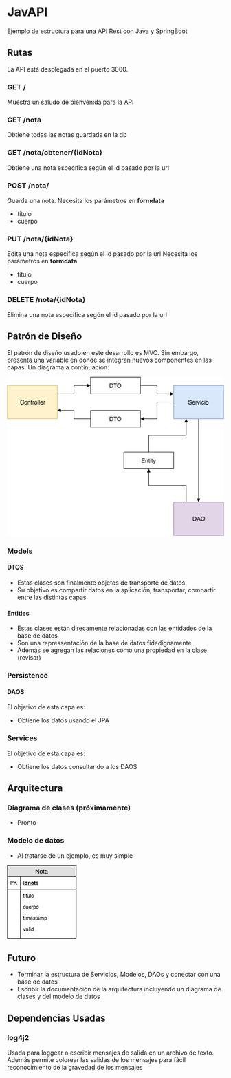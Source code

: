 # JavAPI

Ejemplo de estructura para una API Rest con Java y SpringBoot

## Rutas
La API está desplegada en el puerto 3000.

### GET /
Muestra un saludo de bienvenida para la API

### GET /nota
Obtiene todas las notas guardads en la db

### GET /nota/obtener/{idNota}
Obtiene una nota específica según el id pasado por la url

### POST /nota/
Guarda una nota. 
Necesita los parámetros en **formdata**

- titulo
- cuerpo

### PUT /nota/{idNota}
Edita una nota específica según el id pasado por la url
Necesita los parámetros en **formdata**

- titulo
- cuerpo

### DELETE /nota/{idNota}
Elimina una nota específica según el id pasado por la url

## Patrón de Diseño
El patrón de diseño usado en este desarrollo es MVC. Sin embargo, presenta una variable en dónde se integran nuevos componentes en las capas. Un diagrama a continuación:

![alt text](Docs/EsquemaServicioDAO.png)

### Models

#### DTOS

- Estas clases son finalmente objetos de transporte de datos
- Su objetivo es compartir datos en la aplicación, transportar, compartir entre las distintas capas

#### Entities

- Estas clases están direcamente relacionadas con las entidades de la base de datos
- Son una repressentación de la base de datos fidedignamente
- Además se agregan las relaciones como una propiedad en la clase (revisar)

### Persistence

#### DAOS

El objetivo de esta capa es:

- Obtiene los datos usando el JPA

### Services

El objetivo de esta capa es:

- Obtiene los datos consultando a los DAOS

## Arquitectura

### Diagrama de clases (próximamente) 

- Pronto

### Modelo de datos

- Al tratarse de un ejemplo, es muy simple

![alt text](docs/ModeloDeDatos.png)


## Futuro

- Terminar la estructura de Servicios, Modelos, DAOs y conectar con una base de datos
- Escribir la documentación de la arquitectura incluyendo un diagrama de clases y del modelo de datos

## Dependencias Usadas
### log4j2
Usada para loggear o escribir mensajes de salida en un archivo de texto. Además permite colorear las salidas de los mensajes para fácil reconocimiento de la gravedad de los mensajes
